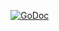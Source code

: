 [![GoDoc](https://godoc.org/github.com/pdfpress/pdfpress-go?status.svg)](https://godoc.org/github.com/pdfpress/pdfpress-go)
